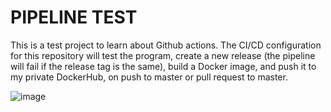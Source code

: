 # PIPELINE TEST

This is a test project to learn about Github actions. The CI/CD configuration for this repository will test the program, create a new release (the pipeline will fail if the release tag is the same), build a Docker image, and push it to my private DockerHub, on push to master or pull request to master.

![image](https://user-images.githubusercontent.com/102031726/182143685-1a5e4016-69ec-495f-9f2e-fee58313e664.png)

